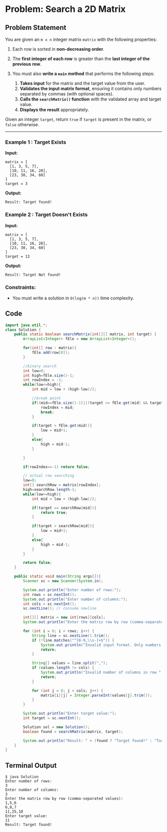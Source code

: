 # Problem: Search a 2D Matrix

## Problem Statement

You are given an `m x n` integer matrix `matrix` with the following properties:

1. Each row is sorted in **non-decreasing order**.
2. The **first integer of each row** is greater than the **last integer of the previous row**.
3. You must also **write a `main` method** that performs the following steps:

   1. **Takes input** for the matrix and the target value from the user.
   2. **Validates the input matrix format**, ensuring it contains only numbers separated by commas (with optional spaces).
   3. **Calls the `searchMatrix()` function** with the validated array and target value.
   4. **Displays the result** appropriately.

Given an integer `target`, return `true` if `target` is present in the matrix, or `false` otherwise.

---

### Example 1 : Target Exists

**Input:**

```text
matrix = [
  [1, 3, 5, 7],
  [10, 11, 16, 20],
  [23, 30, 34, 60]
]
target = 3
```

**Output:**

```
Result: Target found!
```

### Example 2 : Target Doesn't Exists

**Input:**

```text
matrix = [
  [1, 3, 5, 7],
  [10, 11, 16, 20],
  [23, 30, 34, 60]
]
target = 13
```

**Output:**

```
Result: Target Not found!
```

### Constraints:

- You must write a solution in `O(log(m * n))` time complexity.

## Code

```java
import java.util.*;
class Solution {
    public static boolean searchMatrix(int[][] matrix, int target) {
        ArrayList<Integer> fEle = new ArrayList<Integer>();

        for(int[] row : matrix){
            fEle.add(row[0]);
        }

        //binary search
        int low=0;
        int high=fEle.size()-1;
        int rowIndex = -1;
        while(low<=high){
            int mid = low + (high-low)/2;

            //break point
            if((mid==fEle.size()-1)||(target >= fEle.get(mid) && target < fEle.get(mid+1))){
                rowIndex = mid;
                break;
            }

            if(target > fEle.get(mid)){
                low = mid+1;
            }
            else{
                high = mid-1;
            }

        }

        if(rowIndex==-1) return false;

        // actual row searching
        low=0;
        int[] searchRow = matrix[rowIndex];
        high=searchRow.length-1;
        while(low<=high){
            int mid = low + (high-low)/2;

            if(target == searchRow[mid]){
                return true;
            }

            if(target > searchRow[mid]){
                low = mid+1;
            }
            else{
                high = mid-1;
            }
        }

        return false;
    }

    public static void main(String args[]){
        Scanner sc = new Scanner(System.in);

        System.out.println("Enter number of rows:");
        int rows = sc.nextInt();
        System.out.println("Enter number of columns:");
        int cols = sc.nextInt();
        sc.nextLine(); // consume newline

        int[][] matrix = new int[rows][cols];
        System.out.println("Enter the matrix row by row (comma-separated values):");

        for (int i = 0; i < rows; i++) {
            String line = sc.nextLine().trim();
            if (!line.matches("^[0-9,\\s-]+$")) {
                System.out.println("Invalid input format. Only numbers and commas are allowed.");
                return;
            }

            String[] values = line.split(",");
            if (values.length != cols) {
                System.out.println("Invalid number of columns in row " + (i + 1));
                return;
            }

            for (int j = 0; j < cols; j++) {
                matrix[i][j] = Integer.parseInt(values[j].trim());
            }
        }

        System.out.println("Enter target value:");
        int target = sc.nextInt();

        Solution sol = new Solution();
        boolean found = searchMatrix(matrix, target);

        System.out.println("Result: " + (found ? "Target found!" : "Target not found."));
    }
}
```

## Terminal Output

```
$ java Solution
Enter number of rows:
3
Enter number of columns:
3
Enter the matrix row by row (comma-separated values):
1,5,6
6,8,7
11,25,10
Enter target value:
11
Result: Target found!
```
